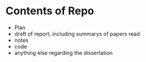 # Contents of Repo

- Plan
- draft of report, including summarys of papers read
- notes
- code
- anything else regarding the dissertation
